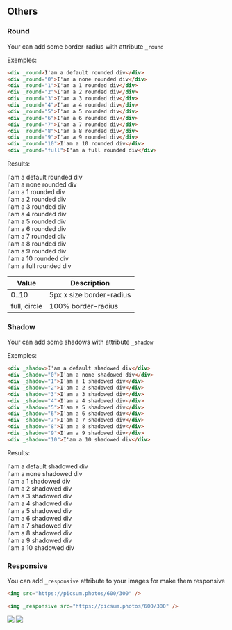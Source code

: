 ## Others

### Round

Your can add some border-radius with attribute `_round`

Exemples:

```html
<div _round>I'am a default rounded div</div>
<div _round="0">I'am a none rounded div</div>
<div _round="1">I'am a 1 rounded div</div>
<div _round="2">I'am a 2 rounded div</div>
<div _round="3">I'am a 3 rounded div</div>
<div _round="4">I'am a 4 rounded div</div>
<div _round="5">I'am a 5 rounded div</div>
<div _round="6">I'am a 6 rounded div</div>
<div _round="7">I'am a 7 rounded div</div>
<div _round="8">I'am a 8 rounded div</div>
<div _round="9">I'am a 9 rounded div</div>
<div _round="10">I'am a 10 rounded div</div>
<div _round="full">I'am a full rounded div</div>
```

Results:

<div _bg="muted" _padding="2" _margin='t-2' _shadow _round>I'am a default rounded div</div>
<div _bg="muted" _padding="2" _margin='t-2' _shadow _round="0">I'am a none rounded div</div>
<div _bg="muted" _padding="2" _margin='t-2' _shadow _round="1">I'am a 1 rounded div</div>
<div _bg="muted" _padding="2" _margin='t-2' _shadow _round="2">I'am a 2 rounded div</div>
<div _bg="muted" _padding="2" _margin='t-2' _shadow _round="3">I'am a 3 rounded div</div>
<div _bg="muted" _padding="2" _margin='t-2' _shadow _round="4">I'am a 4 rounded div</div>
<div _bg="muted" _padding="2" _margin='t-2' _shadow _round="5">I'am a 5 rounded div</div>
<div _bg="muted" _padding="2" _margin='t-2' _shadow _round="6">I'am a 6 rounded div</div>
<div _bg="muted" _padding="2" _margin='t-2' _shadow _round="7">I'am a 7 rounded div</div>
<div _bg="muted" _padding="2" _margin='t-2' _shadow _round="8">I'am a 8 rounded div</div>
<div _bg="muted" _padding="2" _margin='t-2' _shadow _round="9">I'am a 9 rounded div</div>
<div _bg="muted" _padding="2" _margin='t-2' _shadow _round="10">I'am a 10 rounded div</div>
<div _bg="muted" _padding="2" _margin='t-2' _shadow _round="full">I'am a full rounded div</div>

| Value        | Description              |
| ------------ | ------------------------ |
| 0..10        | 5px x size border-radius |
| full, circle | 100% border-radius       |

### Shadow

Your can add some shadows with attribute `_shadow`

Exemples:

```html
<div _shadow>I'am a default shadowed div</div>
<div _shadow="0">I'am a none shadowed div</div>
<div _shadow="1">I'am a 1 shadowed div</div>
<div _shadow="2">I'am a 2 shadowed div</div>
<div _shadow="3">I'am a 3 shadowed div</div>
<div _shadow="4">I'am a 4 shadowed div</div>
<div _shadow="5">I'am a 5 shadowed div</div>
<div _shadow="6">I'am a 6 shadowed div</div>
<div _shadow="7">I'am a 7 shadowed div</div>
<div _shadow="8">I'am a 8 shadowed div</div>
<div _shadow="9">I'am a 9 shadowed div</div>
<div _shadow="10">I'am a 10 shadowed div</div>
```

Results:

<div _bg="muted" _padding="2" _margin='t-10' _round _shadow>I'am a default shadowed div</div>
<div _bg="muted" _padding="2" _margin='t-10' _round _shadow="0">I'am a none shadowed div</div>
<div _bg="muted" _padding="2" _margin='t-10' _round _shadow="1">I'am a 1 shadowed div</div>
<div _bg="muted" _padding="2" _margin='t-10' _round _shadow="2">I'am a 2 shadowed div</div>
<div _bg="muted" _padding="2" _margin='t-10' _round _shadow="3">I'am a 3 shadowed div</div>
<div _bg="muted" _padding="2" _margin='t-10' _round _shadow="4">I'am a 4 shadowed div</div>
<div _bg="muted" _padding="2" _margin='t-10' _round _shadow="5">I'am a 5 shadowed div</div>
<div _bg="muted" _padding="2" _margin='t-10' _round _shadow="6">I'am a 6 shadowed div</div>
<div _bg="muted" _padding="2" _margin='t-10' _round _shadow="7">I'am a 7 shadowed div</div>
<div _bg="muted" _padding="2" _margin='t-10' _round _shadow="8">I'am a 8 shadowed div</div>
<div _bg="muted" _padding="2" _margin='t-10' _round _shadow="9">I'am a 9 shadowed div</div>
<div _bg="muted" _padding="2" _margin='t-10' _round _shadow="10">I'am a 10 shadowed div</div>

### Responsive

You can add `_responsive` attribute to your images for make them responsive

```html
<img src="https://picsum.photos/600/300" />

<img _responsive src="https://picsum.photos/600/300" />
```

<img src="https://picsum.photos/600/300">

<img _responsive src="https://picsum.photos/600/300">
